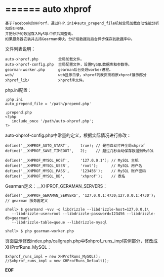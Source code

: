 ======
auto xhprof
======

    基于Facebook的XHPorf，通过PHP.ini中auto_prepend_file机制全局加载自动性能分析和保存模块。
    并把分析的数据存入MySQL中供后期查询。
    如果服务器安装并支持Gearman模块，分析后数据则后台异步保存到数据库中。


文件列表说明：

    auto-xhprof.php         全局加载文件。
    auto-xhprof-config.php  全局配置文件，设置MySQL数据库和参数等。
    gearman-worker.php      gearman后台处理worker进程。
    web/                    web显示目录，xhprof列表页面和原xhprof展示部分
    xhprof_lib/             xhprof库文件。


php.ini配置：

    ;php.ini
    auto_prepend_file = '/path/prepend.php'

    ;prepend.php
    <?php
       include_once '/path/auto-xhprof.php';
    ?>


auto-xhprof-config.php中常量的定义，根据实际情况进行修改：

    define('__XHPROF_AUTO_START',     true); // 是否自动打开全局xhprof
    define('__XHPROF_SAVE_TIMEOUT',   2);    // 超过几秒自动保存数据到MySQL

    define('__XHPROF_MYSQL_HOST',     '127.0.0.1'); // MySQL 主机
    define('__XHPROF_MYSQL_USER',     'root');      // MySQL 用户名
    define('__XHPROF_MYSQL_PASS',     '123456');    // MySQL 账户密码
    define('__XHPROF_MYSQL_DB',       'xhprof');    // 表名


Gearman定义：__XHPROF_GERAMAN_SERVERS：

    define('__XHPROF_GERAMAN_SERVERS', '127.0.0.1:4730;127.0.0.1:4730'); // gearman 服务器定义

    shell> $ gearmand -vvv -q libdrizzle --libdrizzle-host=127.0.0.1\
       --libdrizzle-user=root --libdrizzle-password=123456 --libdrizzle-db=gearman\
       --libdrizzle-table=queue --libdrizzle-mysql

    shell> $ php gearman-worker.php


页面显示修改index.php/callgraph.php中$xhprof_runs_impl实例部分，修改成XHProfRuns_MySQL：

    $xhprof_runs_impl = new XHProfRuns_MySQL();
    //$xhprof_runs_impl = new XHProfRuns_Default();


__EOF__
